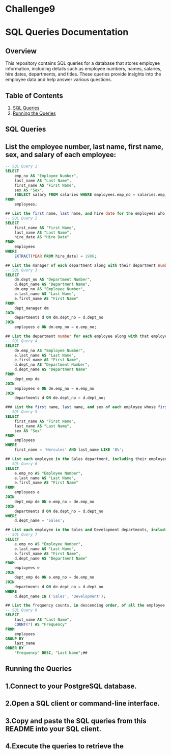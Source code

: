 # Challenge9

# SQL Queries Documentation

## Overview

This repository contains SQL queries for a database that stores employee information, including details such as employee numbers, names, salaries, hire dates, departments, and titles. These queries provide insights into the employee data and help answer various questions.

## Table of Contents

1. [SQL Queries](#sql-queries)
2. [Running the Queries](#running-the-queries)

## SQL Queries

## List the employee number, last name, first name, sex, and salary of each employee:

```sql
-- SQL Query 1
SELECT
    emp_no AS "Employee Number",
    last_name AS "Last Name",
    first_name AS "First Name",
    sex AS "Sex",
    (SELECT salary FROM salaries WHERE employees.emp_no = salaries.emp_no) AS "Salary"
FROM
    employees;

## List the first name, last name, and hire date for the employees who were hired in 1986:
-- SQL Query 2
SELECT
    first_name AS "First Name",
    last_name AS "Last Name",
    hire_date AS "Hire Date"
FROM
    employees
WHERE
    EXTRACT(YEAR FROM hire_date) = 1986;

## List the manager of each department along with their department number, department name, employee number, last name, and first name:
-- SQL Query 3
SELECT
    dm.dept_no AS "Department Number",
    d.dept_name AS "Department Name",
    dm.emp_no AS "Employee Number",
    e.last_name AS "Last Name",
    e.first_name AS "First Name"
FROM
    dept_manager dm
JOIN
    departments d ON dm.dept_no = d.dept_no
JOIN
    employees e ON dm.emp_no = e.emp_no;

## List the department number for each employee along with that employee’s employee number, last name, first name, and department name:
-- SQL Query 4
SELECT
    de.emp_no AS "Employee Number",
    e.last_name AS "Last Name",
    e.first_name AS "First Name",
    d.dept_no AS "Department Number",
    d.dept_name AS "Department Name"
FROM
    dept_emp de
JOIN
    employees e ON de.emp_no = e.emp_no
JOIN
    departments d ON de.dept_no = d.dept_no;

### List the first name, last name, and sex of each employee whose first name is Hercules and whose last name begins with the letter B:
-- SQL Query 5
SELECT
    first_name AS "First Name",
    last_name AS "Last Name",
    sex AS "Sex"
FROM
    employees
WHERE
    first_name = 'Hercules' AND last_name LIKE 'B%';

## List each employee in the Sales department, including their employee number, last name, and first name:
-- SQL Query 6
SELECT
    e.emp_no AS "Employee Number",
    e.last_name AS "Last Name",
    e.first_name AS "First Name"
FROM
    employees e
JOIN
    dept_emp de ON e.emp_no = de.emp_no
JOIN
    departments d ON de.dept_no = d.dept_no
WHERE
    d.dept_name = 'Sales';

## List each employee in the Sales and Development departments, including their employee number, last name, first name, and department name:
-- SQL Query 7
SELECT
    e.emp_no AS "Employee Number",
    e.last_name AS "Last Name",
    e.first_name AS "First Name",
    d.dept_name AS "Department Name"
FROM
    employees e
JOIN
    dept_emp de ON e.emp_no = de.emp_no
JOIN
    departments d ON de.dept_no = d.dept_no
WHERE
    d.dept_name IN ('Sales', 'Development');

## List the frequency counts, in descending order, of all the employee last names (that is, how many employees share each last name):
-- SQL Query 8
SELECT
    last_name AS "Last Name",
    COUNT(*) AS "Frequency"
FROM
    employees
GROUP BY
    last_name
ORDER BY
    "Frequency" DESC, "Last Name";##
```

## Running the Queries

## 1.Connect to your PostgreSQL database.
## 2.Open a SQL client or command-line interface.
## 3.Copy and paste the SQL queries from this README into your SQL client.
## 4.Execute the queries to retrieve the
